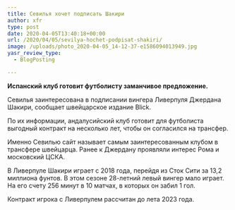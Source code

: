 ```yaml
---
title: Севилья хочет подписать Шакири
author: xfr
type: post
date: 2020-04-05T13:40:18+00:00
url: /2020/04/05/sevilya-hochet-podpisat-shakiri/
image: /uploads/photo_2020-04-05_14-12-37-e1586094013949.jpg
yasr_review_type:
  - BlogPosting

---
```

**Испанский клуб готовит футболисту заманчивое предложение.**

Севилья заинтересована в подписании вингера Ливерпуля Джердана Шакири, сообщает швейцарское издание Blick.

По их информации, андалусийский клуб готовит для футболиста выгодный контракт на несколько лет, чтобы он согласился на трансфер.

Именно Севилью сайт называет самым заинтересованным клубом в трансфере швейцарца. Ранее к Джердану проявляли интерес Рома и московский ЦСКА.

В Ливерпуле Шакири играет с 2018 года, перейдя из Сток Сити за 13,2 миллиона фунтов. В этом сезоне 28-летний левый вингер мало играет. На его счету 256 минут в 10 матчах, в которых он забил 1 гол.

Контракт игрока с Ливерпулем рассчитан до лета 2023 года.